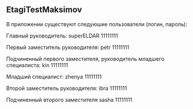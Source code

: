 ## EtagiTestMaksimov

В приложении существуют следуюшие пользователи (логин, пароль):

Главный руководитель:
superELDAR
11111111

Первый заместитель руководителя:
petr
11111111

Подчиненный первого заместителя, руководитель младшего специалиста:
kin
11111111

Младший специалист:
zhenya
11111111

Второй заместитель руководителя:
ibra
11111111

Подчиненный второго заместителя
sasha
11111111
